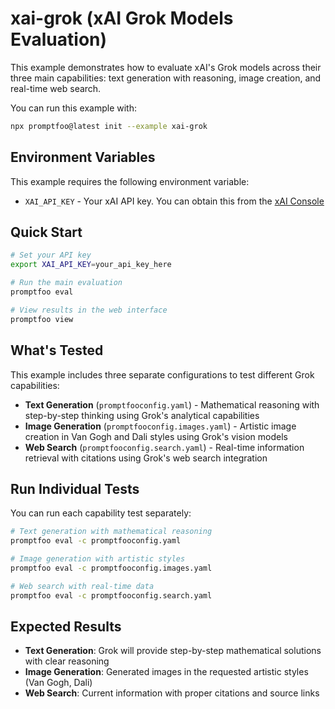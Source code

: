 # xai-grok (xAI Grok Models Evaluation)

This example demonstrates how to evaluate xAI's Grok models across their three main capabilities: text generation with reasoning, image creation, and real-time web search.

You can run this example with:

```bash
npx promptfoo@latest init --example xai-grok
```

## Environment Variables

This example requires the following environment variable:

- `XAI_API_KEY` - Your xAI API key. You can obtain this from the [xAI Console](https://console.x.ai/)

## Quick Start

```bash
# Set your API key
export XAI_API_KEY=your_api_key_here

# Run the main evaluation
promptfoo eval

# View results in the web interface
promptfoo view
```

## What's Tested

This example includes three separate configurations to test different Grok capabilities:

- **Text Generation** (`promptfooconfig.yaml`) - Mathematical reasoning with step-by-step thinking using Grok's analytical capabilities
- **Image Generation** (`promptfooconfig.images.yaml`) - Artistic image creation in Van Gogh and Dali styles using Grok's vision models
- **Web Search** (`promptfooconfig.search.yaml`) - Real-time information retrieval with citations using Grok's web search integration

## Run Individual Tests

You can run each capability test separately:

```bash
# Text generation with mathematical reasoning
promptfoo eval -c promptfooconfig.yaml

# Image generation with artistic styles
promptfoo eval -c promptfooconfig.images.yaml

# Web search with real-time data
promptfoo eval -c promptfooconfig.search.yaml
```

## Expected Results

- **Text Generation**: Grok will provide step-by-step mathematical solutions with clear reasoning
- **Image Generation**: Generated images in the requested artistic styles (Van Gogh, Dali)
- **Web Search**: Current information with proper citations and source links
